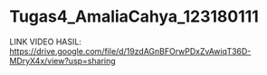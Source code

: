 # Tugas4_AmaliaCahya_123180111
LINK VIDEO HASIL: https://drive.google.com/file/d/19zdAGnBFOrwPDxZvAwiqT36D-MDryX4x/view?usp=sharing
